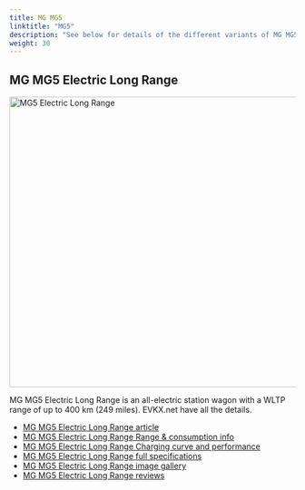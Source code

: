 ```yaml
---
title: MG MG5
linktitle: "MG5"
description: "See below for details of the different variants of MG MG5"
weight: 30
---
```

## MG MG5 Electric Long Range

<a href="/models/mg/mg5/mg5_electric_long_range/"><img src="https://media.evkx.net/multimedia/models/mg/mg5/mg5_electric_long_range/main_1_st.jpg" width="800" height="512" alt="MG5 Electric Long Range" ></a>

MG MG5 Electric Long Range is an all-electric station wagon with a WLTP range of up to 400 km (249 miles). EVKX.net have all the details. 

- [MG MG5 Electric Long Range article](/models/mg/mg5/mg5_electric_long_range/)
- [MG MG5 Electric Long Range Range & consumption info](/models/mg/mg5/mg5_electric_long_range/rangeandconsumption)
- [MG MG5 Electric Long Range Charging curve and performance](/models/mg/mg5/mg5_electric_long_range/chargingcurve)
- [MG MG5 Electric Long Range full specifications](/models/mg/mg5/mg5_electric_long_range/specifications)
- [MG MG5 Electric Long Range image gallery](/models/mg/mg5/mg5_electric_long_range/gallery)
- [MG MG5 Electric Long Range reviews](/models/mg/mg5/mg5_electric_long_range/reviews)

